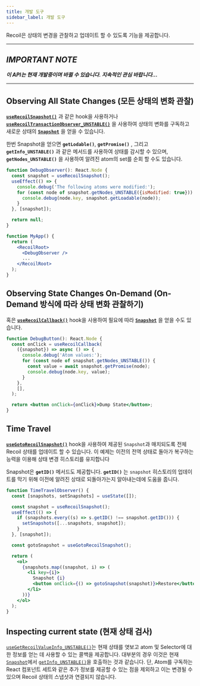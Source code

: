 ```yaml
---
title: 개발 도구
sidebar_label: 개발 도구
---
```


Recoil은 상태의 변경을 관찰하고 업데이트 할 수 있도록 기능을 제공합니다.

---

## _IMPORTANT NOTE_

**_이 API는 현재 개발중이며 바뀔 수 있습니다. 지속적인 관심 바랍니다..._**

---

## Observing All State Changes (모든 상태의 변화 관찰)

[**`useRecoilSnapshot()`**](/docs/api-reference/core/useRecoilSnapshot) 과 같은 hook을 사용하거나 [**`useRecoilTransactionObserver_UNSTABLE()`**](/docs/api-reference/core/useRecoilTransactionObserver) 을 사용하여 상태의 변화를 구독하고 새로운 상태의 [**`Snapshot`**](https://recoiljs.org/docs/api-reference/core/Snapshot) 을 얻을 수 있습니다.

한번 Snapshot을 얻으면 **`getLodable()`**, **`getPromise()`** , 그리고 **`getInfo_UNSTABLE()`** 과 같은 메서드를 사용하여 상태를 감시할 수 있으며, **`getNodes_UNSTABLE()`** 을 사용하여 알려진 atom의 set를 순회 할 수도 있습니다.

```jsx
function DebugObserver(): React.Node {
  const snapshot = useRecoilSnapshot();
  useEffect(() => {
    console.debug('The following atoms were modified:');
    for (const node of snapshot.getNodes_UNSTABLE({isModified: true})) {
      console.debug(node.key, snapshot.getLoadable(node));
    }
  }, [snapshot]);

  return null;
}
```

```jsx
function MyApp() {
  return (
    <RecoilRoot>
      <DebugObserver />
      ...
    </RecoilRoot>
  );
}
```

## Observing State Changes On-Demand (On-Demand 방식에 따라 상태 변화 관찰하기)

혹은 [**`useRecoilCallback()`**](https://recoiljs.org/docs/api-reference/core/useRecoilCallback) hook을 사용하여 필요에 따라 [**`Snapshot`**](https://recoiljs.org/docs/api-reference/core/Snapshot) 을 얻을 수도 있습니다.

```jsx
function DebugButton(): React.Node {
  const onClick = useRecoilCallback(
    ({snapshot}) => async () => {
      console.debug('Atom values:');
      for (const node of snapshot.getNodes_UNSTABLE()) {
        const value = await snapshot.getPromise(node);
        console.debug(node.key, value);
      }
    },
    [],
  );

  return <button onClick={onClick}>Dump State</button>;
}
```

## Time Travel

[**`useGotoRecoilSnapshot()`**](/docs/api-reference/core/useGotoRecoilSnapshot) hook을 사용하여 제공된 `Snapshot`과 매치되도록 전체 Recoil 상태를 업데이트 할 수 있습니다. 이 예제는 이전의 전역 상태로 돌아가 복구하는 능력을 이용해 상태 변경 히스토리를 유지합니다

Snapshot은 **`getID()`** 메서드도 제공합니다. **`getID()`** 는 `snapshot` 히스토리의 업데이트를 막기 위해 이전에 알려진 상태로 되돌아가는지 알아내는데에 도움을 줍니다.

```jsx
function TimeTravelObserver() {
  const [snapshots, setSnapshots] = useState([]);

  const snapshot = useRecoilSnapshot();
  useEffect(() => {
    if (snapshots.every((s) => s.getID() !== snapshot.getID())) {
      setSnapshots([...snapshots, snapshot]);
    }
  }, [snapshot]);

  const gotoSnapshot = useGotoRecoilSnapshot();

  return (
    <ol>
      {snapshots.map((snapshot, i) => (
        <li key={i}>
          Snapshot {i}
          <button onClick={() => gotoSnapshot(snapshot)}>Restore</button>
        </li>
      ))}
    </ol>
  );
}
```
## Inspecting current state (현재 상태 검사)

[`useGetRecoilValueInfo_UNSTABLE()`](/docs/api-reference/core/useGetRecoilValueInfo)는 현재 상태를 엿보고 atom 및 Selector에 대한 정보를 얻는 데 사용할 수 있는 콜백을 제공합니다. 대부분의 경우 이것은 현재 [`Snapshot`](/docs/api-reference/core/Snapshot)에서 [`getInfo_UNSTABLE()`](/docs/api-reference/core/Snapshot#debug-information)을 호출하는 것과 같습니다. 단, Atom를 구독하는 React 컴포넌트 세트와 같은 추가 정보를 제공할 수 있는 점을 제외하고 이는 변경될 수 있으며 Recoil 상태의 스냅샷과 연결되지 않습니다.
